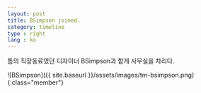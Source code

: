 ```yaml
---
layout: post
title: BSimpson joined.
category: timeline
type : right
lang : ko
---
```






톰의 직장동료였던 디자이너 BSimpson과 함게 사무실을 차리다.

![BSimpson]({{ site.baseurl }}/assets/images/tm-bsimpson.png){:class="member"}